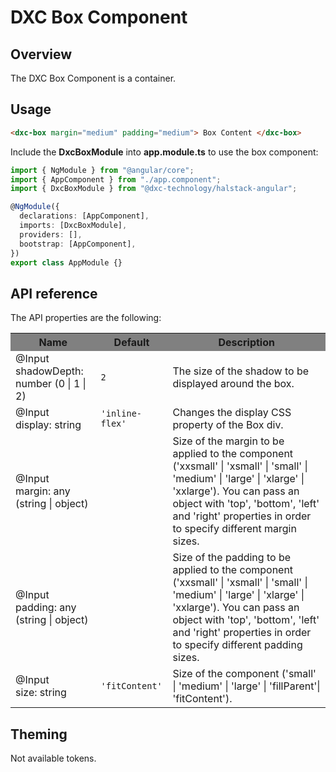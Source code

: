 # DXC Box Component

## Overview

The DXC Box Component is a container.

## Usage

```html
<dxc-box margin="medium" padding="medium"> Box Content </dxc-box>
```

Include the **DxcBoxModule** into **app.module.ts** to use the box component:

```ts
import { NgModule } from "@angular/core";
import { AppComponent } from "./app.component";
import { DxcBoxModule } from "@dxc-technology/halstack-angular";

@NgModule({
  declarations: [AppComponent],
  imports: [DxcBoxModule],
  providers: [],
  bootstrap: [AppComponent],
})
export class AppModule {}
```

## API reference

The API properties are the following:

<table>
    <tr style="background-color: grey">
        <th>Name</th>
        <th>Default</th>
        <th>Description</th>
    </tr>
    <tr>
        <td>@Input<br>shadowDepth: number (0 | 1 | 2)</td>
        <td><code>2</code></td>
        <td>The size of the shadow to be displayed around the box.</td>
    </tr>
    <tr>
        <td>@Input<br>display: string</td>
        <td>
        <code>'inline-flex'</code>
        </td>
        <td>Changes the display CSS property of the Box div.</td>
    </tr>
    <tr>
        <td>@Input<br>margin: any (string | object)</td>
        <td></td>
        <td>
        Size of the margin to be applied to the component ('xxsmall' | 'xsmall' |
        'small' | 'medium' | 'large' | 'xlarge' | 'xxlarge'). You can pass an
        object with 'top', 'bottom', 'left' and 'right' properties in order to
        specify different margin sizes.
        </td>
    </tr>
    <tr>
        <td>@Input<br>padding: any (string | object)</td>
        <td></td>
        <td>
        Size of the padding to be applied to the component ('xxsmall' | 'xsmall' |
        'small' | 'medium' | 'large' | 'xlarge' | 'xxlarge'). You can pass an
        object with 'top', 'bottom', 'left' and 'right' properties in order to
        specify different padding sizes.
        </td>
    </tr>
    <tr>
        <td>@Input<br>size: string</td>
        <td>
        <code>'fitContent'</code>
        </td>
        <td>
        Size of the component ('small' | 'medium' | 'large' | 'fillParent'|
        'fitContent').
        </td>
    </tr>
</table>

## Theming

Not available tokens.
